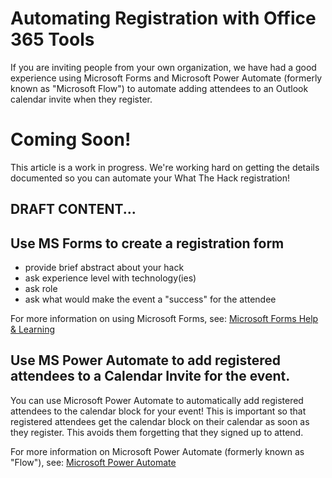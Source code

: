 # Automating Registration with Office 365 Tools

If you are inviting people from your own organization, we have had a good experience using Microsoft Forms and Microsoft Power Automate (formerly known as "Microsoft Flow") to automate adding attendees to an Outlook calendar invite when they register.

# Coming Soon!  

This article is a work in progress. We're working hard on getting the details documented so you can automate your What The Hack registration!

## DRAFT CONTENT...

## Use MS Forms to create a registration form
- provide brief abstract about your hack
- ask experience level with technology(ies)
- ask role
- ask what would make the event a "success" for the attendee

For more information on using Microsoft Forms, see: [Microsoft Forms Help & Learning](https://support.office.com/en-us/forms)

## Use MS Power Automate to add registered attendees to a Calendar Invite for the event.

You can use Microsoft Power Automate to automatically add registered attendees to the calendar block for your event!  This is important so that registered attendees get the calendar block on their calendar as soon as they register.  This avoids them forgetting that they signed up to attend.

For more information on Microsoft Power Automate (formerly known as "Flow"), see: [Microsoft Power Automate](https://flow.microsoft.com/en-us/)